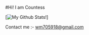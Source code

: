 #Hi! I am Countess

[![My Github Stats!](https://github-readme-stats.vercel.app/api?username=Countess-op&show_icons=true&theme=dracula)]

Contact me :- wm705918@gmail.com
